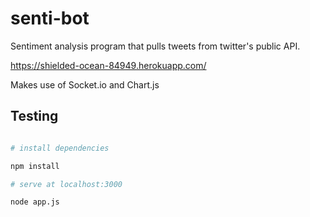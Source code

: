 # senti-bot
Sentiment analysis program that pulls tweets from twitter's public API.

https://shielded-ocean-84949.herokuapp.com/

Makes use of Socket.io and Chart.js

## Testing

``` bash

# install dependencies

npm install

# serve at localhost:3000

node app.js

